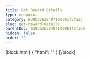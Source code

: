 ```yaml
---
title: Get Reward Details
type: endpoint
category: 639ba2628407100061f5faac
slug: get-reward-details
parentDoc: 639ba2658407100061f5fab6
hidden: false
order: 29
---
```

[block:html]
{
  "html": "<style>\n[title=\"Toggle library\"] { \n  display: none; }\n.LanguagePicker-divider { \n  display: none; }\n.APISectionHeader3LN_-QIR0m7x {\n  display: none; }\n.LanguagePicker-languages1qVVo_v6AlP9 {\n  display: none; }\n</style>"
}
[/block]